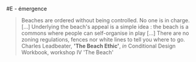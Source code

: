 #E - émergence

> Beaches are ordered without being controlled. No one is in charge. [...] Underlying the beach's appeal is a simple idea : the beach is a commons where people can self-organise in play [...] There are no zoning regulations, fences nor white lines to tell you where to go.
Charles Leadbeater, **'The Beach Ethic'**, *in* Conditional Design Workbook, workshop IV 'The Beach'


